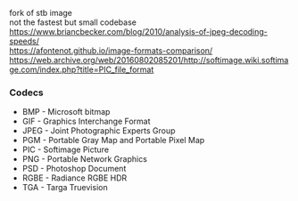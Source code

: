 fork of stb image  
not the fastest but small codebase  
https://www.briancbecker.com/blog/2010/analysis-of-jpeg-decoding-speeds/  
https://afontenot.github.io/image-formats-comparison/  
https://web.archive.org/web/20160802085201/http://softimage.wiki.softimage.com/index.php?title=PIC_file_format  

### Codecs
- BMP - Microsoft bitmap
- GIF - Graphics Interchange Format
- JPEG - Joint Photographic Experts Group
- PGM - Portable Gray Map and Portable Pixel Map
- PIC - Softimage Picture
- PNG - Portable Network Graphics
- PSD - Photoshop Document
- RGBE - Radiance RGBE HDR
- TGA - Targa Truevision
